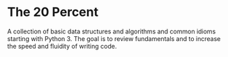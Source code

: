 # The 20 Percent
A collection of basic data structures and algorithms and common idioms starting
with Python 3. The goal is to review fundamentals and to increase the speed and
fluidity of writing code.
